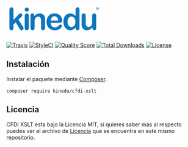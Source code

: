 # ![Kinedu](https://raw.githubusercontent.com/Kinedu/cfdi-utils/gh-pages/assets/img/logo.png)

[![Travis](https://img.shields.io/travis/Kinedu/cfdi-xslt.svg?style=flat-square)](https://travis-ci.org/Kinedu/cfdi-xslt)
[![StyleCI](https://styleci.io/repos/118779222/shield?branch=master)](https://styleci.io/repos/118779222)
[![Quality Score](https://img.shields.io/scrutinizer/g/Kinedu/cfdi-xslt.svg?style=flat-square)](https://scrutinizer-ci.com/g/Kinedu/cfdi-xslt)
[![Total Downloads](https://poser.pugx.org/kinedu/cfdi-xslt/downloads?format=flat-square)](https://packagist.org/packages/kinedu/cfdi-xslt)
[![License](https://img.shields.io/github/license/kinedu/cfdi-xml.svg?style=flat-square)](https://packagist.org/packages/kinedu/cfdi-xslt)

## Instalación

Instalar el paquete mediante [Composer](https://getcomposer.org/).

```shell
composer require kinedu/cfdi-xslt
```

## Licencia

CFDI XSLT esta bajo la Licencia MIT, si quieres saber más al respecto puedes ver el archivo de [Licencia](LICENSE) que se encuentra en este mismo repositorio.
